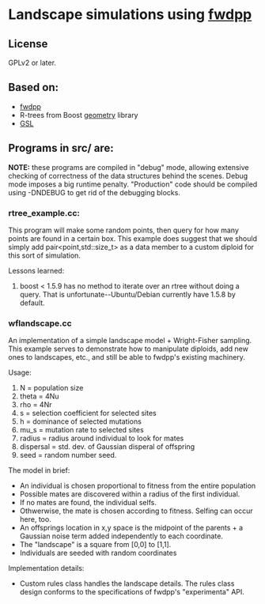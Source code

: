 # Landscape simulations using [fwdpp](https://github.com/molpopgen/fwdpp)

## License

GPLv2 or later. 

## Based on:

* [fwdpp](https://github.com/molpopgen/fwdpp)
* R-trees from Boost [geometry](http://www.boost.org/doc/libs/1_57_0/libs/geometry/doc/html/index.html) library
* [GSL](http://gnu.org/software/gsl)

## Programs in src/ are:

__NOTE:__ these programs are compiled in "debug" mode, allowing extensive checking of correctness of the data structures
behind the scenes.  Debug mode imposes a big runtime penalty.  "Production" code should be compiled using -DNDEBUG to
get rid of the debugging blocks.

### rtree_example.cc: 

This program will make some random points, then query for how many points are found in a certain box. This example
   does suggest that we should simply add pair<point,std::size_t> as a data member to a custom diploid for this sort of
   simulation.

Lessons learned:

1. boost < 1.5.9 has no method to iterate over an rtree without doing a query.  That is unfortunate--Ubuntu/Debian
   currently have 1.5.8 by default.

### wflandscape.cc

An implementation of a simple landscape model + Wright-Fisher sampling. This example serves to demonstrate how to
manipulate diploids, add new ones to landscapes, etc., and still be able to fwdpp's existing machinery.

Usage:

1. N = population size
2. theta = 4Nu
3. rho = 4Nr
4. s = selection coefficient for selected sites
6. h = dominance of selected mutations
7. mu_s = mutation rate to selected sites
8. radius = radius around individual to look for mates
9. dispersal = std. dev. of Gaussian disperal of offspring
10. seed = random number seed.

The model in brief:

* An individual is chosen proportional to fitness from the entire population
* Possible mates are discovered within a radius of the first individual.
* If no mates are found, the individual selfs.
* Othwerwise, the mate is chosen according to fitness.  Selfing can occur here, too.
* An offsprings location in x,y space is the midpoint of the parents + a Gaussian noise term added independently to each
  coordinate.
* The "landscape" is a square from [0,0] to [1,1].
* Individuals are seeded with random coordinates

Implementation details:

* Custom rules class handles the landscape details.  The rules class design conforms to the specifications of fwdpp's
  "experimenta" API.
